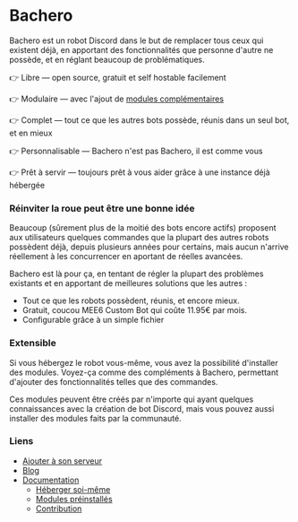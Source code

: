 # Bachero

Bachero est un robot Discord dans le but de remplacer tous ceux qui existent déjà, en apportant des fonctionnalités que personne d'autre ne possède, et en réglant beaucoup de problématiques.

👉 Libre — open source, gratuit et self hostable facilement

👉 Modulaire — avec l'ajout de [modules complémentaires](https://bachero.johanstickman.com/docs/preinstalled)

👉 Complet — tout ce que les autres bots possède, réunis dans un seul bot, et en mieux

👉 Personnalisable — Bachero n'est pas Bachero, il est comme vous

👉 Prêt à servir — toujours prêt à vous aider grâce à une instance déjà hébergée

### Réinviter la roue peut être une bonne idée

Beaucoup (sûrement plus de la moitié des bots encore actifs) proposent aux utilisateurs quelques commandes que la plupart des autres robots possèdent déjà, depuis plusieurs années pour certains, mais aucun n'arrive réellement à les concurrencer en aportant de réelles avancées.

Bachero est là pour ça, en tentant de régler la plupart des problèmes existants et en apportant de meilleures solutions que les autres :

* Tout ce que les robots possèdent, réunis, et encore mieux.
* Gratuit, coucou MEE6 Custom Bot qui coûte 11.95€ par mois.
* Configurable grâce à un simple fichier

### Extensible

Si vous hébergez le robot vous-même, vous avez la possibilité d'installer des modules. Voyez-ça comme des compléments à Bachero, permettant d'ajouter des fonctionnalités telles que des commandes.

Ces modules peuvent être créés par n'importe qui ayant quelques connaissances avec la création de bot Discord, mais vous pouvez aussi installer des modules faits par la communauté.

### Liens

* [Ajouter à son serveur](https://discord.com/api/oauth2/authorize?client_id=1004446432863981671&permissions=8&scope=bot%20applications.commands)  
* [Blog](https://bachero.johanstickman.com/blog)  
* [Documentation](https://bachero.johanstickman.com)  
  * [Héberger soi-même](https://bachero.johanstickman.com/docs/intro#h%C3%A9berger-soi-m%C3%AAme)  
  * [Modules préinstallés](https://bachero.johanstickman.com/docs/preinstalled)  
  * [Contribution](https://bachero.johanstickman.com/docs/contribute)  